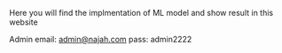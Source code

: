 Here you will find the implmentation of ML model and show result in this website

Admin
email: admin@najah.com
pass: admin2222
